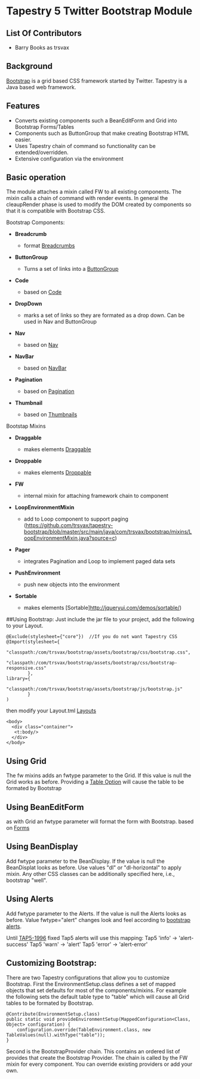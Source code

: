  # Tapestry 5 Twitter Bootstrap Module

## List Of Contributors
- Barry Books as trsvax

## Background
[Bootstrap](http://twitter.github.com/bootstrap/) is a grid based CSS framework started by Twitter.
Tapestry is a Java based web framework.

## Features
- Converts existing components such a BeanEditForm and Grid into Bootstrap Forms/Tables
- Components such as ButtonGroup that make creating Bootstrap HTML easier.
- Uses Tapestry chain of command so functionality can be extended/overridden.
- Extensive configuration via the environment

## Basic operation
The module attaches a mixin called FW to all existing components. The mixin calls a chain of command with render events.
In general the cleaupRender phase is used to modify the DOM created by components so that it is compatible with Bootstrap
CSS.

Bootstrap Components:

- **Breadcrumb**
	- format [Breadcrumbs](https://github.com/argoyle/tapestry-breadcrumbs)
	
- **ButtonGroup**
	- Turns a set of links into a [ButtonGroup](http://twitter.github.com/bootstrap/components.html#buttonGroups)
	
- **Code**
   - based on [Code](http://twitter.github.com/bootstrap/base-css.html#code)
   
- **DropDown**
   - marks a set of links so they are formated as a drop down. Can be used in Nav and ButtonGroup
   
- **Nav**
   - based on [Nav](http://twitter.github.com/bootstrap/components.html#navs)
   
- **NavBar**
   - based on [NavBar](http://twitter.github.com/bootstrap/components.html#navbar)
   
- **Pagination**
   - based on [Pagination](http://twitter.github.com/bootstrap/components.html#pagination)

- **Thumbnail**
   - based on [Thumbnails](http://twitter.github.com/bootstrap/components.html#thumbnails)
   
Bootstap Mixins

- **Draggable**
   - makes elements [Draggable](http://jqueryui.com/demos/draggable/)
   
- **Droppable**
   - makes elements [Droppable](Droppable)
   
- **FW**
   - internal mixin for attaching framework chain to component

- **LoopEnvironmentMixin**
   - add to Loop component to support paging
   (https://github.com/trsvax/tapestry-bootstrap/blob/master/src/main/java/com/trsvax/bootstrap/mixins/LoopEnvironmentMixin.java?source=c)
   
- **Pager**
  - integrates Pagination and Loop to implement paged data sets
  
- **PushEnvironment**
  - push new objects into the environment
  
- **Sortable**
  - makes elements [Sortable]http://jqueryui.com/demos/sortable/)
  

##Using Bootstrap:
Just include the jar file to your project, add the following to your Layout.

	@Exclude(stylesheet={"core"})  //If you do not want Tapestry CSS
	@Import(stylesheet={
			"classpath:/com/trsvax/bootstrap/assets/bootstrap/css/bootstrap.css",
			"classpath:/com/trsvax/bootstrap/assets/bootstrap/css/bootstrap-responsive.css"
			},
	library={
			"classpath:/com/trsvax/bootstrap/assets/bootstrap/js/bootstrap.js"
			}
	)
	
then modify your Layout.tml [Layouts](http://twitter.github.com/bootstrap/scaffolding.html#layouts)

	<body>
	  <div class="container">
	   <t:body/>
	  </div>
	</body>


## Using Grid
The fw mixins adds an fwtype parameter to the Grid. If this value is null the Grid works as before. 
Providing a [Table Option](http://twitter.github.com/bootstrap/base-css.html#tables) will cause the
table to be formated by Bootstrap

## Using BeanEditForm
as with Grid an fwtype parameter will format the form with Bootstrap. 
based on [Forms](http://twitter.github.com/bootstrap/base-css.html#forms)

## Using BeanDisplay
Add fwtype parameter to the BeanDisplay. If the value is null the BeanDisplat looks as before.
Use values "dl" or "dl-horizontal" to apply mixin.
Any other CSS classes can be additionally specified here, i.e., bootstrap "well".

## Using Alerts
Add fwtype parameter to the Alerts. If the value is null the Alerts looks as before.
Value fwtype="alert" changes look and feel according to [bootstrap alerts](http://twitter.github.com/bootstrap/components.html#alerts).

Until [TAP5-1996](https://issues.apache.org/jira/browse/TAP5-1996) fixed Tap5 alerts will use this mapping:
Tap5 'info' -> 'alert-success'
Tap5 'warn' -> 'alert'
Tap5 'error' -> 'alert-error'


## Customizing Bootstrap:
There are two Tapestry configurations that allow you to customize Bootstrap. First the EnvironmentSetup.class defines
a set of mapped objects that set defaults for most of the components/mixins. For example the following sets the default
table type to "table" which will cause all Grid tables to be formated by Bootstrap.
 
	@Contribute(EnvironmentSetup.class)
	public static void provideEnvironmentSetup(MappedConfiguration<Class, Object> configuration) {
		configuration.override(TableEnvironment.class, new TableValues(null).withType("table"));
	}


Second is the BootstrapProvider chain.
This contains an ordered list of provides that create the Bootstrap Provider. The chain is called by the FW mixin for
every component. You can override existing providers or add your own.



